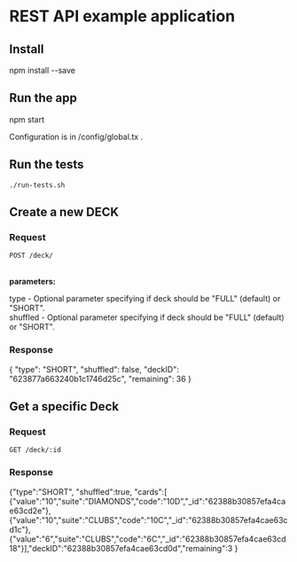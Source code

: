 # REST API example application


## Install
npm install --save 


## Run the app
npm start

Configuration is in /config/global.tx . 


## Run the tests

    ./run-tests.sh

## Create a new DECK

### Request

`POST /deck/` 


<br/>
<b>parameters: </b>

  type   - Optional parameter specifying if deck should be "FULL" (default) or "SHORT". <br/>
  shuffled   - Optional parameter specifying if deck should be "FULL" (default) or "SHORT". <br/>


### Response
{
    "type": "SHORT",
    "shuffled": false,
    "deckID": "623877a663240b1c1746d25c",
    "remaining": 36
}



## Get a specific Deck

### Request

`GET /deck/:id`

   

### Response

 {"type":"SHORT",
 "shuffled":true,
 "cards":[
 {"value":"10","suite":"DIAMONDS","code":"10D","_id":"62388b30857efa4cae63cd2e"},            {"value":"10","suite":"CLUBS","code":"10C","_id":"62388b30857efa4cae63cd1c"},{"value":"6","suite":"CLUBS","code":"6C","_id":"62388b30857efa4cae63cd18"}],"deckID":"62388b30857efa4cae63cd0d","remaining":3
 }

